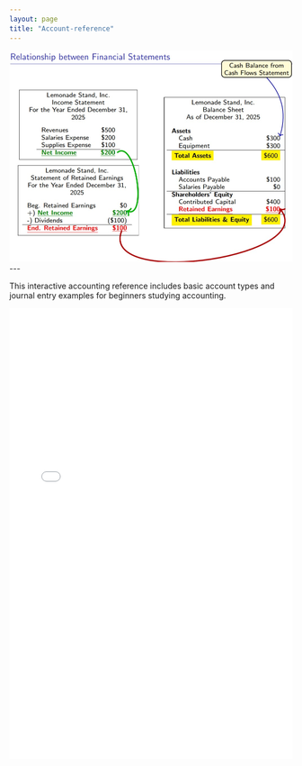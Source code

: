 ```yaml
---
layout: page
title: "Account-reference"
---
```


<img src="/assets/images/Relationship-between-FS.jpg" class="inline">
---

This interactive accounting reference includes basic account types and journal entry examples for beginners studying accounting.
<iframe src="/assets/Interactive-account-reference.html" width="100%" height="800px" frameborder="0"></iframe>
